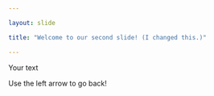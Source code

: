 ```yaml
---

layout: slide

title: "Welcome to our second slide! (I changed this.)"

---
```

	
Your text
	
Use the left arrow to go back!
